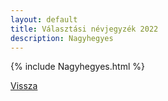 ```yaml
---
layout: default
title: Választási névjegyzék 2022
description: Nagyhegyes
---
```


{% include Nagyhegyes.html %}

[Vissza](./)